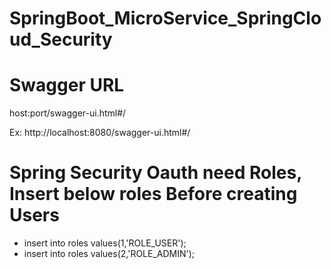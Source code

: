 # SpringBoot_MicroService_SpringCloud_Security

# Swagger URL 

host:port/swagger-ui.html#/

Ex: http://localhost:8080/swagger-ui.html#/


# Spring Security Oauth need Roles, Insert below roles Before creating Users

- insert into roles values(1,'ROLE_USER');
- insert into roles values(2,'ROLE_ADMIN');
